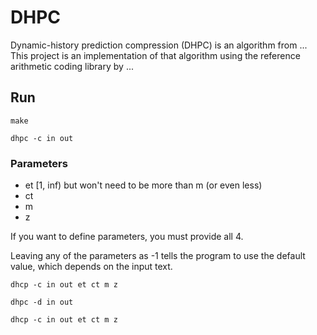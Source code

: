# DHPC

Dynamic-history prediction compression (DHPC) is an algorithm from ...  This project is an implementation of that algorithm using the reference arithmetic coding library by ... 

## Run

`
make
`

`
dhpc -c in out
`

### Parameters
- et [1, inf) but won't need to be more than m (or even less)
- ct
- m
- z

If you want to define parameters, you must provide all 4.

Leaving any of the parameters as -1 tells the program to use the default value, which depends on the input text.

`
dhcp -c in out et ct m z
`

`
dhpc -d in out
`

`
dhcp -c in out et ct m z
`